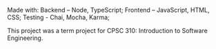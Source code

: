 Made with: Backend – Node, TypeScript; Frontend – JavaScript, HTML, CSS; Testing - Chai, Mocha, Karma;

This project was a term project for CPSC 310: Introduction to Software Engineering.



